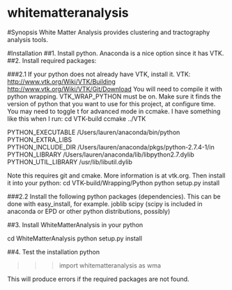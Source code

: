 whitematteranalysis
===================

#Synopsis
White Matter Analysis provides clustering and tractography analysis tools.

#Installation
##1. Install python. 
Anaconda is a nice option since it has VTK.
##2. Install required packages:

###2.1 If your python does not already have VTK, install it.
VTK: http://www.vtk.org/Wiki/VTK/Building
http://www.vtk.org/Wiki/VTK/Git/Download
You will need to compile it with python wrapping. VTK_WRAP_PYTHON must be on.
Make sure it finds the version of python that you want to use for this project, at configure time. You may need to toggle t for advanced mode in ccmake. I have something like this when I run:
cd VTK-build
ccmake ../VTK

PYTHON_EXECUTABLE                /Users/lauren/anaconda/bin/python            
 PYTHON_EXTRA_LIBS                                                             
 PYTHON_INCLUDE_DIR               /Users/lauren/anaconda/pkgs/python-2.7.4-1/in
 PYTHON_LIBRARY                   /Users/lauren/anaconda/lib/libpython2.7.dylib
 PYTHON_UTIL_LIBRARY              /usr/lib/libutil.dylib   

Note this requires git and cmake. More information is at vtk.org.
Then install it into your python:
cd VTK-build/Wrapping/Python
python setup.py install

###2.2 Install the following python packages (dependencies). 
This can be done with easy_install, for example.
joblib
scipy
(scipy is included in anaconda or EPD or other python distributions, possibly)

##3. Install WhiteMatterAnalysis in your python

cd WhiteMatterAnalysis
python setup.py install

##4. Test the installation
python
>>> import whitematteranalysis as wma

This will produce errors if the required packages are not found.
